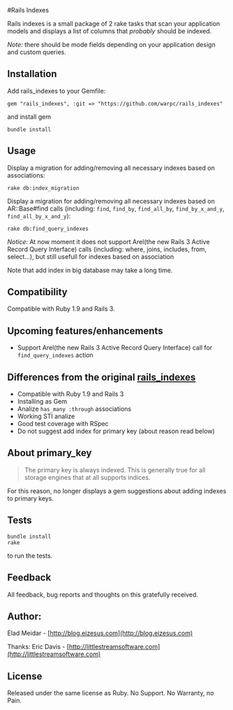 #Rails Indexes

Rails indexes is a small package of 2 rake tasks that scan your application models and displays a list of columns that _probably_ should be indexed.

*Note:* there should be mode fields depending on your application design and custom queries.


Installation
------------

Add rails_indexes to your Gemfile:

    gem "rails_indexes", :git => "https://github.com/warpc/rails_indexes"

and install gem

    bundle install

Usage
-----

Display a migration for adding/removing all necessary indexes based on associations:

    rake db:index_migration

Display a migration for adding/removing all necessary indexes based on AR::Base#find calls (including: `find`, `find_by`, `find_all_by`, `find_by_x_and_y`, `find_all_by_x_and_y`):

    rake db:find_query_indexes

*Notice:* At now moment it does not support Arel(the new Rails 3 Active Record Query Interface) calls (including: where, joins, includes, from, select...), but still usefull for indexes based on association

Note that add index in big database may take a long time.

Compatibility
-------------

Compatible with Ruby 1.9 and Rails 3.

Upcoming features/enhancements
------------------------------

  * Support Arel(the new Rails 3 Active Record Query Interface) call for `find_query_indexes` action


Differences from the original [rails_indexes](https://github.com/eladmeidar/rails_indexes)
-------------------------------------------

  * Compatible with Ruby 1.9 and Rails 3
  * Installing as Gem
  * Analize `has_many :through` associations
  * Working STI analize
  * Good test coverage with RSpec
  * Do not suggest add index for primary key (about reason read below)


About primary_key
-----------------
>The primary key is always indexed. This is generally true for all storage engines that at all supports indices.

For this reason, no longer displays a gem suggestions about adding indexes to primary keys.


Tests
-----

    bundle install
    rake

to run the tests.

Feedback
--------

All feedback, bug reports and thoughts on this gratefully received.

Author:
------
Elad Meidar - [http://blog.eizesus.com](http://blog.eizesus.com)

Thanks:
Eric Davis - [http://littlestreamsoftware.com](http://littlestreamsoftware.com)

License
-------
Released under the same license as Ruby. No Support. No Warranty, no Pain.
